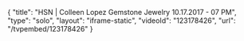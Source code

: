 {
    "title": "HSN | Colleen Lopez Gemstone Jewelry 10.17.2017 - 07 PM",
    "type": "solo",
    "layout": "iframe-static",
    "videoId": "123178426",
    "url": "\/tvpembed\/123178426"
}
